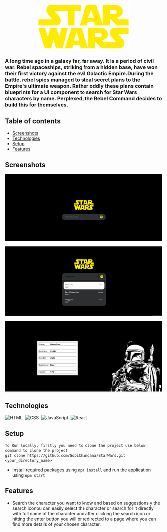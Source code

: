 <p align="center">
  <img  width="300px" src="https://github.com/GopiChandana/StarWars/blob/main/join-upipr-fe-master/src/pages/Home/star-wars-logo.png" alt="star wars logo"/>
</p>

### A long time ago in a galaxy far, far away. It is a period of civil war. Rebel spaceships, striking from a hidden base, have won their first victory against the evil Galactic Empire.During the battle, rebel spies managed to steal secret plans to the Empire's ultimate weapon. Rather oddly these plans contain blueprints for a UI component to search for Star Wars characters by name. Perplexed, the Rebel Command decides to build this for themselves.


## Table of contents
* [Screenshots](#screenshots)
* [Technologies](#technologies)
* [Setup](#setup)
* [Features](#features)


## Screenshots
![Page1](https://github.com/GopiChandana/StarWars/blob/main/join-upipr-fe-master/public/Screenshot%20(4207).png?raw=true)

![Page2](https://github.com/GopiChandana/StarWars/blob/main/join-upipr-fe-master/public/Screenshot%20(4208).png?raw=true)

![Page3](https://github.com/GopiChandana/StarWars/blob/main/join-upipr-fe-master/public/Screenshot%20(4205).png?raw=true)



## Technologies

![HTML](https://img.shields.io/badge/html5%20-%23E34F26.svg?&style=for-the-badge&logo=html5&logoColor=white)&nbsp;
![CSS](https://img.shields.io/badge/css3%20-%231572B6.svg?&style=for-the-badge&logo=css3&logoColor=white)&nbsp;
![JavaScript](https://img.shields.io/badge/javascript%20-%23323330.svg?&style=for-the-badge&logo=javascript&logoColor=%23F7DF1E)&nbsp;
![React](https://img.shields.io/badge/react%20-%2320232a.svg?&style=for-the-badge&logo=react&logoColor=%2361DAFB)&nbsp;
 

## Setup
```
To Run locally, firstly you need to clone the project use below command to clone the project
git clone https://github.com/GopiChandana/StarWars.git <your_directory_name>
```
* Install required packages using ```npm install``` and run the application using ```npm start```

## Features
* Search the character you want to know and based on suggestions y the search iconou can easily select the character or search for it directly with full name of the character and after clicking the search icon or hitting the enter button you will br redirected to a page where you can find more details of your chosen character.



